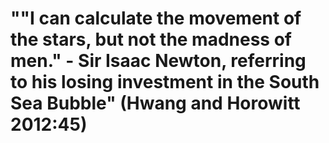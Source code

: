 # ""I can calculate the movement of the stars, but not the madness of men." - Sir Isaac Newton, referring to his losing investment in the South Sea Bubble" (Hwang and Horowitt 2012:45)